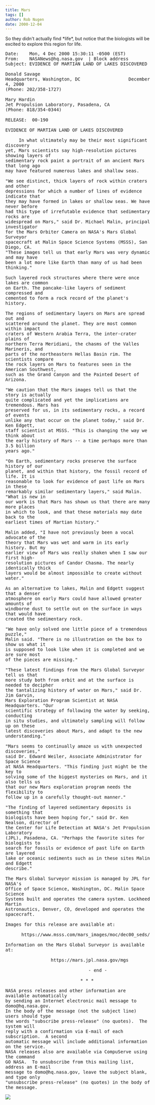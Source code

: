 ```yaml
---
title: Mars
tags: []
author: Rob Nugen
date: 2000-12-04
---
```


<p>So they didn't actually find *life*, but notice
that the biologists will be excited to explore this
region for life.

<pre>
Date:    Mon, 4 Dec 2000 15:30:11 -0500 (EST)
From:    NASANews@hq.nasa.gov  | Block address
Subject: EVIDENCE OF MARTIAN LAND OF LAKES DISCOVERED

Donald Savage
Headquarters, Washington, DC                  December
4, 2000
(Phone: 202/358-1727)

Mary Hardin
Jet Propulsion Laboratory, Pasadena, CA
(Phone: 818/354-0344)

RELEASE:  00-190

EVIDENCE OF MARTIAN LAND OF LAKES DISCOVERED

     In what ultimately may be their most significant
discovery 
yet, Mars scientists say high-resolution pictures
showing layers of 
sedimentary rock paint a portrait of an ancient Mars
that long ago 
may have featured numerous lakes and shallow seas.

"We see distinct, thick layers of rock within craters
and other 
depressions for which a number of lines of evidence
indicate that 
they may have formed in lakes or shallow seas. We have
never before 
had this type of irrefutable evidence that sedimentary
rocks are 
widespread on Mars," said Dr. Michael Malin, principal
investigator 
for the Mars Orbiter Camera on NASA's Mars Global
Surveyor 
spacecraft at Malin Space Science Systems (MSSS), San
Diego, CA. 
"These images tell us that early Mars was very dynamic
and may have 
been a lot more like Earth than many of us had been
thinking."

Such layered rock structures where there were once
lakes are common 
on Earth. The pancake-like layers of sediment
compressed and 
cemented to form a rock record of the planet's
history.

The regions of sedimentary layers on Mars are spread
out and 
scattered around the planet. They are most common
within impact 
craters of Western Arabia Terra, the inter-crater
plains of 
northern Terra Meridiani, the chasms of the Valles
Marineris, and 
parts of the northeastern Hellas Basin rim. The
scientists compare 
the rock layers on Mars to features seen in the
American Southwest, 
such as the Grand Canyon and the Painted Desert of
Arizona.

"We caution that the Mars images tell us that the
story is actually 
quite complicated and yet the implications are
tremendous. Mars has 
preserved for us, in its sedimentary rocks, a record
of events 
unlike any that occur on the planet today," said Dr.
Ken Edgett, 
staff scientist at MSSS. "This is changing the way we
think about 
the early history of Mars -- a time perhaps more than
3.5 billion 
years ago."

"On Earth, sedimentary rocks preserve the surface
history of our 
planet, and within that history, the fossil record of
life. It is 
reasonable to look for evidence of past life on Mars
in these 
remarkably similar sedimentary layers," said Malin.
"What is new in 
our work is that Mars has shown us that there are many
more places 
in which to look, and that these materials may date
back to the 
earliest times of Martian history."

Malin added, "I have not previously been a vocal
advocate of the 
theory that Mars was wet and warm in its early
history. But my 
earlier view of Mars was really shaken when I saw our
first high-
resolution pictures of Candor Chasma. The nearly
identically thick 
layers would be almost impossible to create without
water."

As an alternative to lakes, Malin and Edgett suggest
that a denser 
atmosphere on early Mars could have allowed greater
amounts of 
windborne dust to settle out on the surface in ways
that would have 
created the sedimentary rock.

"We have only solved one little piece of a tremendous
puzzle," 
Malin said. "There is no illustration on the box to
show us what it 
is supposed to look like when it is completed and we
are sure most 
of the pieces are missing."

"These latest findings from the Mars Global Surveyor
tell us that 
more study both from orbit and at the surface is
needed to decipher 
the tantalizing history of water on Mars," said Dr.
Jim Garvin, 
Mars Exploration Program Scientist at NASA
Headquarters. "Our 
scientific strategy of following the water by seeking,
conducting 
in situ studies, and ultimately sampling will follow
up on these 
latest discoveries about Mars, and adapt to the new
understanding."

"Mars seems to continually amaze us with unexpected
discoveries," 
said Dr. Edward Weiler, Associate Administrator for
Space Science 
at NASA Headquarters. "This finding just might be the
key to 
solving some of the biggest mysteries on Mars, and it
also tells us 
that our new Mars exploration program needs the
flexibility to 
follow up in a carefully thought-out manner."

"The finding of layered sedimentary deposits is
something that 
biologists have been hoping for," said Dr. Ken
Nealson, director of 
the Center for Life Detection at NASA's Jet Propulsion
Laboratory 
(JPL), Pasadena, CA. "Perhaps the favorite sites for
biologists to 
search for fossils or evidence of past life on Earth
are layered 
lake or oceanic sediments such as in these sites Malin
and Edgett 
describe."

The Mars Global Surveyor mission is managed by JPL for
NASA's 
Office of Space Science, Washington, DC. Malin Space
Science 
Systems built and operates the camera system. Lockheed
Martin 
Astronautics, Denver, CO, developed and operates the
spacecraft. 

Images for this release are available at:

      https://www.msss.com/mars_images/moc/dec00_seds/

Information on the Mars Global Surveyor is available
at: 

                 https://mars.jpl.nasa.gov/mgs

                               - end -

                            * * *

NASA press releases and other information are
available automatically
by sending an Internet electronic mail message to
domo@hq.nasa.gov.
In the body of the message (not the subject line)
users should type
the words "subscribe press-release" (no quotes).  The
system will
reply with a confirmation via E-mail of each
subscription.  A second
automatic message will include additional information
on the service.
NASA releases also are available via CompuServe using
the command
GO NASA.  To unsubscribe from this mailing list,
address an E-mail
message to domo@hq.nasa.gov, leave the subject blank,
and type only
"unsubscribe press-release" (no quotes) in the body of
the message.
</pre>

<p><img src="/images/rob/wL-ROB.gif">
